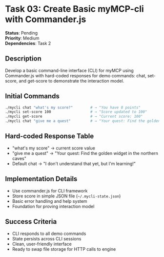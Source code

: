 # Task 03: Create Basic myMCP-cli with Commander.js

**Status**: Pending  
**Priority**: Medium  
**Dependencies**: Task 2

## Description
Develop a basic command-line interface (CLI) for myMCP using Commander.js with hard-coded responses for demo commands: chat, set-score, and get-score to demonstrate the interaction model.

## Initial Commands
```bash
./mycli chat "what's my score?"        # → "You have 0 points"
./mycli set-score 100                  # → "Score updated to 100"  
./mycli get-score                      # → "Current score: 100"
./mycli chat "give me a quest"         # → "Your quest: Find the golden widget"
```

## Hard-coded Response Table
- "what's my score" → current score value
- "give me a quest" → "Your quest: Find the golden widget in the northern caves"
- Default chat → "I don't understand that yet, but I'm learning!"

## Implementation Details
- Use commander.js for CLI framework
- Store score in simple JSON file (`~/.mycli-state.json`)
- Basic error handling and help system
- Foundation for proving interaction model

## Success Criteria
- CLI responds to all demo commands
- State persists across CLI sessions  
- Clean, user-friendly interface
- Ready to swap file storage for HTTP calls to engine
